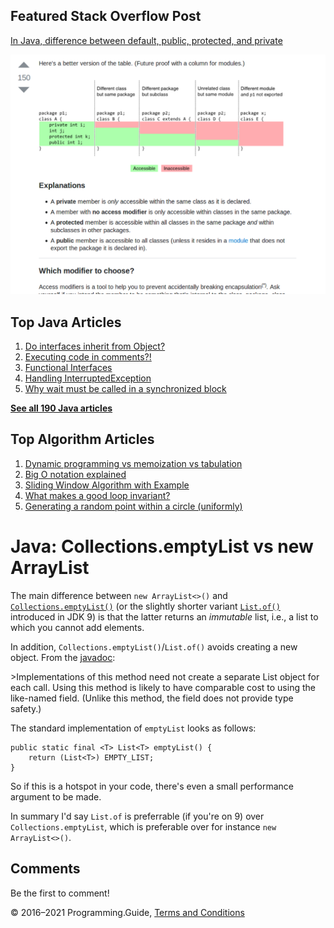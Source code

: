 <span class="underline"></span>

<span class="underline"></span>

## Featured Stack Overflow Post

[In Java, difference between default, public, protected, and private](https://stackoverflow.com/a/33627846/276052)

[<img src="../images/so-featured-33627846.png" alt="StackOverflow screenshot thumbnail" class="screenshot" />](https://stackoverflow.com/a/33627846/276052)

<span class="underline"></span>

## Top Java Articles

1.  [Do interfaces inherit from Object?](do-interfaces-inherit-from-object.html)
2.  [Executing code in comments?!](executing-code-in-comments.html)
3.  [Functional Interfaces](functional-interfaces.html)
4.  [Handling InterruptedException](handling-interrupted-exceptions.html)
5.  [Why wait must be called in a synchronized block](why-wait-must-be-in-synchronized.html)

[**See all 190 Java articles**](index.html)

## Top Algorithm Articles

1.  [Dynamic programming vs memoization vs tabulation](../dynamic-programming-vs-memoization-vs-tabulation.html)
2.  [Big O notation explained](../big-o-notation-explained.html)
3.  [Sliding Window Algorithm with Example](../sliding-window-example.html)
4.  [What makes a good loop invariant?](../what-makes-a-good-loop-invariant.html)
5.  [Generating a random point within a circle (uniformly)](../random-point-within-circle.html)

# Java: Collections.emptyList vs new ArrayList

The main difference between `new ArrayList<>()` and [`Collections.emptyList()`](http://download.oracle.com/javase/6/docs/api/java/util/Collections.html#emptyList%28%29) (or the slightly shorter variant [`List.of()`](http://download.java.net/java/jdk9/docs/api/java/util/List.html#of--) introduced in JDK 9) is that the latter returns an _immutable_ list, i.e., a list to which you cannot add elements.

In addition, `Collections.emptyList()`/`List.of()` avoids creating a new object. From the [javadoc](https://docs.oracle.com/javase/8/docs/api/java/util/Collections.html#emptyList--):

&gt;Implementations of this method need not create a separate List object for each call. Using this method is likely to have comparable cost to using the like-named field. (Unlike this method, the field does not provide type safety.)

The standard implementation of `emptyList` looks as follows:

    public static final <T> List<T> emptyList() {
        return (List<T>) EMPTY_LIST;
    }

So if this is a hotspot in your code, there's even a small performance argument to be made.

In summary I'd say `List.of` is preferrable (if you're on 9) over `Collections.emptyList`, which is preferable over for instance `new ArrayList<>()`.

## Comments

Be the first to comment!

© 2016–2021 Programming.Guide, [Terms and Conditions](../terms-and-conditions.html)
